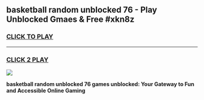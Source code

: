 
## basketball random unblocked 76 - Play Unblocked Gmaes & Free #xkn8z
<h3>
<a href="https://news.freeplayer.one?title=basketball_random_unblocked_76&ref=03M">CLICK TO PLAY</a></h3>
<hr>

<h3>
<a href="https://news.freeplayer.one?title=basketball_random_unblocked_76&ref=03M">CLICK 2 PLAY</a>
  
</h3>

<a href="https://news.freeplayer.one?title=basketball_random_unblocked_76&ref=03M"><img src="https://clearcache.store/games.png"></a>


**basketball random unblocked 76 games unblocked: Your Gateway to Fun and Accessible Online Gaming**
